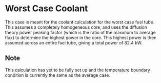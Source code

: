 # Worst Case Coolant
This case is meant for the coolant calculation for the worst case fuel tube. This assumes a completely homogeneous core, and uses the diffusion theory power peaking factor (which is the ratio of the maximum to average flux) to determine the highest power in the core. This highest power is then assumed across an entire fuel tube, giving a total power of 82.4 kW.

## Note
This calculation has yet to be fully set up and the temperature boundary condition is currently the same as the average case.